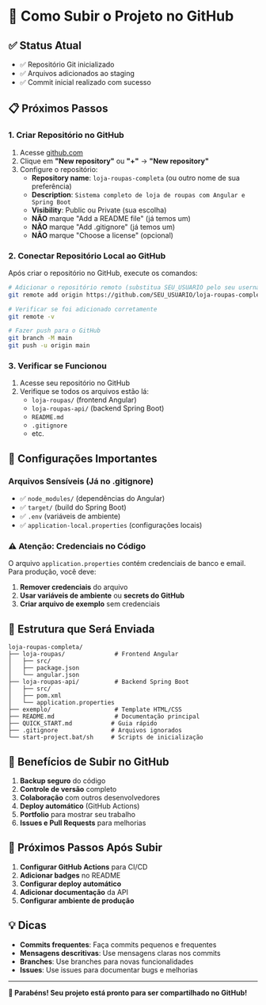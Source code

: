 # 🚀 Como Subir o Projeto no GitHub

## ✅ Status Atual
- ✅ Repositório Git inicializado
- ✅ Arquivos adicionados ao staging
- ✅ Commit inicial realizado com sucesso

## 📋 Próximos Passos

### 1. Criar Repositório no GitHub

1. Acesse [github.com](https://github.com)
2. Clique em **"New repository"** ou **"+"** → **"New repository"**
3. Configure o repositório:
   - **Repository name**: `loja-roupas-completa` (ou outro nome de sua preferência)
   - **Description**: `Sistema completo de loja de roupas com Angular e Spring Boot`
   - **Visibility**: Public ou Private (sua escolha)
   - **NÃO** marque "Add a README file" (já temos um)
   - **NÃO** marque "Add .gitignore" (já temos um)
   - **NÃO** marque "Choose a license" (opcional)

### 2. Conectar Repositório Local ao GitHub

Após criar o repositório no GitHub, execute os comandos:

```bash
# Adicionar o repositório remoto (substitua SEU_USUARIO pelo seu username do GitHub)
git remote add origin https://github.com/SEU_USUARIO/loja-roupas-completa.git

# Verificar se foi adicionado corretamente
git remote -v

# Fazer push para o GitHub
git branch -M main
git push -u origin main
```

### 3. Verificar se Funcionou

1. Acesse seu repositório no GitHub
2. Verifique se todos os arquivos estão lá:
   - `loja-roupas/` (frontend Angular)
   - `loja-roupas-api/` (backend Spring Boot)
   - `README.md`
   - `.gitignore`
   - etc.

## 🔧 Configurações Importantes

### Arquivos Sensíveis (Já no .gitignore)
- ✅ `node_modules/` (dependências do Angular)
- ✅ `target/` (build do Spring Boot)
- ✅ `.env` (variáveis de ambiente)
- ✅ `application-local.properties` (configurações locais)

### ⚠️ Atenção: Credenciais no Código
O arquivo `application.properties` contém credenciais de banco e email. Para produção, você deve:

1. **Remover credenciais** do arquivo
2. **Usar variáveis de ambiente** ou **secrets do GitHub**
3. **Criar arquivo de exemplo** sem credenciais

## 📁 Estrutura que Será Enviada

```
loja-roupas-completa/
├── loja-roupas/              # Frontend Angular
│   ├── src/
│   ├── package.json
│   └── angular.json
├── loja-roupas-api/          # Backend Spring Boot
│   ├── src/
│   ├── pom.xml
│   └── application.properties
├── exemplo/                  # Template HTML/CSS
├── README.md                 # Documentação principal
├── QUICK_START.md           # Guia rápido
├── .gitignore               # Arquivos ignorados
└── start-project.bat/sh     # Scripts de inicialização
```

## 🎯 Benefícios de Subir no GitHub

1. **Backup seguro** do código
2. **Controle de versão** completo
3. **Colaboração** com outros desenvolvedores
4. **Deploy automático** (GitHub Actions)
5. **Portfolio** para mostrar seu trabalho
6. **Issues e Pull Requests** para melhorias

## 🚀 Próximos Passos Após Subir

1. **Configurar GitHub Actions** para CI/CD
2. **Adicionar badges** no README
3. **Configurar deploy automático**
4. **Adicionar documentação** da API
5. **Configurar ambiente de produção**

## 💡 Dicas

- **Commits frequentes**: Faça commits pequenos e frequentes
- **Mensagens descritivas**: Use mensagens claras nos commits
- **Branches**: Use branches para novas funcionalidades
- **Issues**: Use issues para documentar bugs e melhorias

---

**🎉 Parabéns! Seu projeto está pronto para ser compartilhado no GitHub!** 